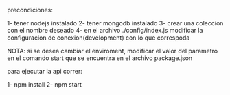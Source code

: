 precondiciones:
    
1- tener nodejs instalado
2- tener mongodb instalado
3- crear una coleccion con el nombre deseado
4- en el archivo ./config/index.js modificar la configuracion de conexion(development) con lo que correspoda

NOTA: si se desea cambiar el enviroment, modificar el valor del parametro en el comando start que se encuentra en el archivo package.json


para ejecutar la api correr:

1- npm install
2- npm start